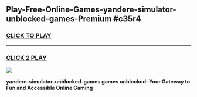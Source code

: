 
## Play-Free-Online-Games-yandere-simulator-unblocked-games-Premium #c35r4
<h3>
<a href="https://premium.freeplayer.one?title=yandere-simulator-unblocked-games&ref=8M">CLICK TO PLAY</a></h3>
<hr>

<h3>
<a href="https://premium.freeplayer.one?title=yandere-simulator-unblocked-games&ref=8M">CLICK 2 PLAY</a>
  
</h3>

<a href="https://premium.freeplayer.one?title=yandere-simulator-unblocked-games&ref=8M"><img src="https://clearcache.store/games.png"></a>


**yandere-simulator-unblocked-games games unblocked: Your Gateway to Fun and Accessible Online Gaming**
